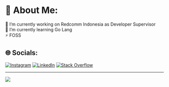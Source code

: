 # 💫 About Me:
🔭 I’m currently working on Redcomm Indonesia as Developer Supervisor<br>🌱 I’m currently learning Go Lang<br>⚡ FOSS


## 🌐 Socials:
[![Instagram](https://img.shields.io/badge/Instagram-%23E4405F.svg?logo=Instagram&logoColor=white)](https://instagram.com/haykaalr) [![LinkedIn](https://img.shields.io/badge/LinkedIn-%230077B5.svg?logo=linkedin&logoColor=white)](https://linkedin.com/in/haykaal) [![Stack Overflow](https://img.shields.io/badge/-Stackoverflow-FE7A16?logo=stack-overflow&logoColor=white)](https://stackoverflow.com/users/13967584) 

---
[![](https://visitcount.itsvg.in/api?id=tyghaykal&icon=0&color=0)](https://visitcount.itsvg.in)

<!-- Proudly created with GPRM ( https://gprm.itsvg.in ) -->
